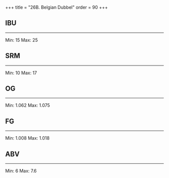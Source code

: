 +++
title = "26B. Belgian Dubbel"
order = 90
+++
## IBU
******
Min: 15
Max: 25
## SRM
******
Min: 10
Max: 17
## OG
******
Min: 1.062
Max: 1.075
## FG
******
Min: 1.008
Max: 1.018
## ABV
******
Min: 6
Max: 7.6
